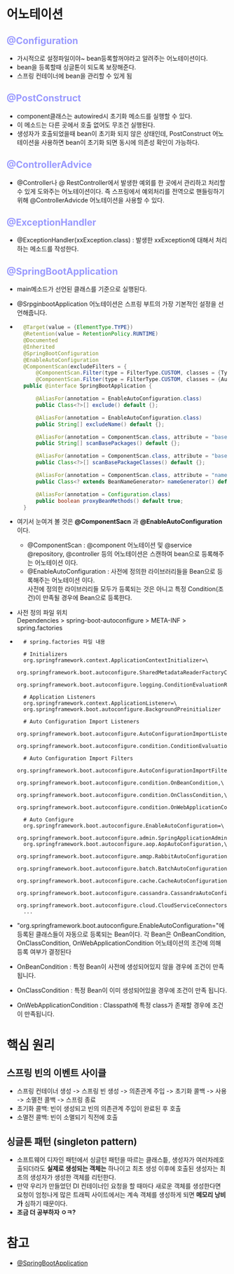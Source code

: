 # 어노테이션
## __<span style="color:#9999ff">@Configuration</span>__
- 가시적으로 설정파일이야~ bean등록할꺼야라고 알려주는 어노테이션이다.
- bean을 등록할때 싱글톤이 되도록 보장해준다.
- 스프링 컨테이너에 bean을 관리할 수 있게 됨
## __<span style="color:#9999ff">@PostConstruct</span>__
- component클래스는 autowired시 초기화 메소드를 실행할 수 있다.
- 이 메소드는 다른 곳에서 호출 없어도 무조건 실행된다.
- 생성자가 호출되었을때 bean이 초기화 되지 않은 상태인데, PostConstruct 어노테이션을 사용하면 bean이 초기화 되면 동시에 의존성 확인이 가능하다.
## __<span style="color:#9999ff">@ControllerAdvice</span>__
- @Controller나 @ RestController에서 발생한 예외를 한 곳에서 관리하고 처리할 수 있게 도와주는 어노테이션이다. 즉 스프링에서 예외처리를 전역으로 핸들링하기 위해 @ControllerAdvicde 어노테이션을 사용할 수 있다.
## __<span style="color:#9999ff">@ExceptionHandler</span>__
- @ExceptionHandler(xxException.class) : 발생한 xxException에 대해서 처리하는 메소드를 작성한다.  
  
## __<span style="color:#9999ff">@SpringBootApplication</span>__
- main메소드가 선언된 클래스를 기준으로 실행된다.
- @SrpginbootApplication 어노테이션은 스프링 부트의 가장 기본적인 설정을 선언해줍니다.
- ``` java
    @Target(value = {ElementType.TYPE})
    @Retention(value = RetentionPolicy.RUNTIME)
    @Documented
    @Inherited
    @SpringBootConfiguration
    @EnableAutoConfiguration
    @ComponentScan(excludeFilters = {
        @ComponentScan.Filter(type = FilterType.CUSTOM, classes = {TypeExcludeFilter.class}),
        @ComponentScan.Filter(type = FilterType.CUSTOM, classes = {AutoConfigurationExcludeFilter.class})})
    public @interface SpringBootApplication {

        @AliasFor(annotation = EnableAutoConfiguration.class)
        public Class<?>[] exclude() default {};

        @AliasFor(annotation = EnableAutoConfiguration.class)
        public String[] excludeName() default {};

        @AliasFor(annotation = ComponentScan.class, attribute = "basePackages")
        public String[] scanBasePackages() default {};

        @AliasFor(annotation = ComponentScan.class, attribute = "basePackageClasses")
        public Class<?>[] scanBasePackageClasses() default {};

        @AliasFor(annotation = ComponentScan.class, attribute = "nameGenerator")
        public Class<? extends BeanNameGenerator> nameGenerator() default BeanNameGenerator.class;

        @AliasFor(annotation = Configuration.class)
        public boolean proxyBeanMethods() default true;
    }
- 여기서 눈여겨 볼 것은 **@ComponentSacn** 과 **@EnableAutoConfiguration**이다.
  - @ComponentScan : @component 어노테이션 및 @service @repository, @controller 등의 어노테이션은 스캔하여 bean으로 등록해주는 어노테이션 이다.
  - @EnableAutoConfiguration : 사전에 정의한 라이브러리들을 Bean으로 등록해주는 어노테이션 이다.</br> 사전에 정의한 라이브러리들 모두가 등록되는 것은 아니고 특정 Condition(조건)이 만족될 경우에 Bean으로 등록한다.
- 사전 정의 파일 위치 </br>Dependencies > spring-boot-autoconfigure > META-INF > spring.factories
- ``` factories
    # spring.factories 파일 내용

    # Initializers
    org.springframework.context.ApplicationContextInitializer=\
    org.springframework.boot.autoconfigure.SharedMetadataReaderFactoryContextInitializer,\
    org.springframework.boot.autoconfigure.logging.ConditionEvaluationReportLoggingListener

    # Application Listeners
    org.springframework.context.ApplicationListener=\
    org.springframework.boot.autoconfigure.BackgroundPreinitializer

    # Auto Configuration Import Listeners
    org.springframework.boot.autoconfigure.AutoConfigurationImportListener=\
    org.springframework.boot.autoconfigure.condition.ConditionEvaluationReportAutoConfigurationImportListener

    # Auto Configuration Import Filters
    org.springframework.boot.autoconfigure.AutoConfigurationImportFilter=\
    org.springframework.boot.autoconfigure.condition.OnBeanCondition,\
    org.springframework.boot.autoconfigure.condition.OnClassCondition,\
    org.springframework.boot.autoconfigure.condition.OnWebApplicationCondition

    # Auto Configure
    org.springframework.boot.autoconfigure.EnableAutoConfiguration=\
    org.springframework.boot.autoconfigure.admin.SpringApplicationAdminJmxAutoConfiguration,\
    org.springframework.boot.autoconfigure.aop.AopAutoConfiguration,\
    org.springframework.boot.autoconfigure.amqp.RabbitAutoConfiguration,\
    org.springframework.boot.autoconfigure.batch.BatchAutoConfiguration,\
    org.springframework.boot.autoconfigure.cache.CacheAutoConfiguration,\
    org.springframework.boot.autoconfigure.cassandra.CassandraAutoConfiguration,\
    org.springframework.boot.autoconfigure.cloud.CloudServiceConnectorsAutoConfiguration,\
    ...
- "org.springframework.boot.autoconfigure.EnableAutoConfiguration="에 등록된 클래스들이 자동으로 등록되는 Bean이다. 각 Bean은 OnBeanCondition, OnClassCondition, OnWebApplicationCondition 어노테이션의 조건에 의해 등록 여부가 결정된다

- OnBeanCondition : 특정 Bean이 사전에 생성되어있지 않을 경우에 조건이 만족됩니다.
- OnClassCondition : 특정 Bean이 이미 생성되어있을 경우에 조건이 만족 됩니다.
- OnWebApplicationCondition : Classpath에 특정 class가 존재할 경우에 조건이 만족됩니다.
# 핵심 원리  
## __스프링 빈의 이벤트 사이클__
 - 스프링 컨테이너 생성 -> 스프링 빈 생성 -> 의존관계 주입 -> 초기화 콜백 -> 사용 -> 소멸전 콜백 -> 스프링 종료
 - 초기화 콜백: 빈이 생성되고 빈의 의존관계 주입이 완료된 후 호출
 - 소멸전 콜백: 빈이 소멸되기 직전에 호출

## __싱글톤 패턴 (singleton pattern)__
- 소프트웨어 디자인 패턴에서 싱글턴 패턴을 따르는 클래스틑, 생성자가 여러차례호출되더라도 **실제로 생성되는 객체는**  하나이고 최초 생성 이후에 호출된 생성자는 최초의 생성자가 생성한 객체를 리턴한다.
- 만약 우리가 만들었던 DI 컨테이너인 요청을 할 때마다 새로운 객체를 생성한다면 요청이 엄청나게 많은 트래픽 사이트에서는 계속 객체를 생성하게 되면 **메모리 낭비가** 심하기 때문이다.
- **조금 더 공부하자 ㅇㅋ?**

# 참고
- [@SpringBootApplication](https://bamdule.tistory.com/31)